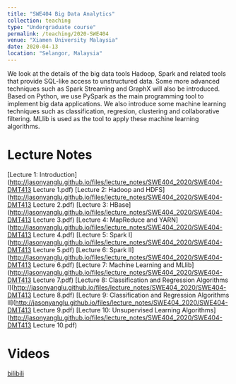 ```yaml
---
title: "SWE404 Big Data Analytics"
collection: teaching
type: "Undergraduate course"
permalink: /teaching/2020-SWE404
venue: "Xiamen University Malaysia"
date: 2020-04-13
location: "Selangor, Malaysia"
---
```


We look at the details of the big data tools Hadoop, Spark and related tools that provide SQL-like access to unstructured data. Some more advanced techniques such as Spark Streaming and GraphX will also be introduced. Based on Python, we use PySpark as the main programming tool to implement big data applications. We also introduce some machine learning techniques such as classification, regresion, clustering and collaborative filtering. MLlib is used as the tool to apply these machine learning algorithms.

Lecture Notes
======
[Lecture 1: Introduction](http://jasonyanglu.github.io/files/lecture_notes/SWE404_2020/SWE404-DMT413 Lecture 1.pdf)
[Lecture 2: Hadoop and HDFS](http://jasonyanglu.github.io/files/lecture_notes/SWE404_2020/SWE404-DMT413 Lecture 2.pdf)
[Lecture 3: HBase](http://jasonyanglu.github.io/files/lecture_notes/SWE404_2020/SWE404-DMT413 Lecture 3.pdf)
[Lecture 4: MapReduce and YARN](http://jasonyanglu.github.io/files/lecture_notes/SWE404_2020/SWE404-DMT413 Lecture 4.pdf)
[Lecture 5: Spark I](http://jasonyanglu.github.io/files/lecture_notes/SWE404_2020/SWE404-DMT413 Lecture 5.pdf)
[Lecture 6: Spark II](http://jasonyanglu.github.io/files/lecture_notes/SWE404_2020/SWE404-DMT413 Lecture 6.pdf)
[Lecture 7: Machine Learning and MLlib](http://jasonyanglu.github.io/files/lecture_notes/SWE404_2020/SWE404-DMT413 Lecture 7.pdf)
[Lecture 8: Classification and Regression Algorithms I](http://jasonyanglu.github.io/files/lecture_notes/SWE404_2020/SWE404-DMT413 Lecture 8.pdf)
[Lecture 9: Classification and Regression Algorithms II](http://jasonyanglu.github.io/files/lecture_notes/SWE404_2020/SWE404-DMT413 Lecture 9.pdf)
[Lecture 10: Unsupervised Learning Algorithms](http://jasonyanglu.github.io/files/lecture_notes/SWE404_2020/SWE404-DMT413 Lecture 10.pdf)

Videos
======
[bilibili](https://www.bilibili.com/video/BV1WK4y1t7yb/)
